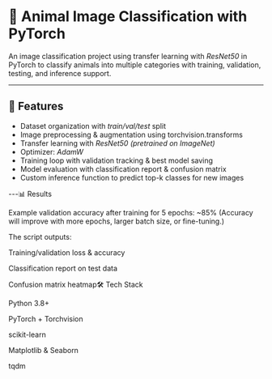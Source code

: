  # 🐾 Animal Image Classification with PyTorch

An image classification project using transfer learning with *ResNet50* in PyTorch to classify animals into multiple categories with training, validation, testing, and inference support.

---

## 🚀 Features
- Dataset organization with *train/val/test* split
- Image preprocessing & augmentation using torchvision.transforms
- Transfer learning with *ResNet50 (pretrained on ImageNet)*
- Optimizer: *AdamW*
- Training loop with validation tracking & best model saving
- Model evaluation with classification report & confusion matrix
- Custom inference function to predict top-k classes for new images

---📊 Results

Example validation accuracy after training for 5 epochs: ~85%
(Accuracy will improve with more epochs, larger batch size, or fine-tuning.)

The script outputs:

Training/validation loss & accuracy

Classification report on test data

Confusion matrix heatmap🛠 Tech Stack

Python 3.8+

PyTorch + Torchvision

scikit-learn

Matplotlib & Seaborn

tqdm
